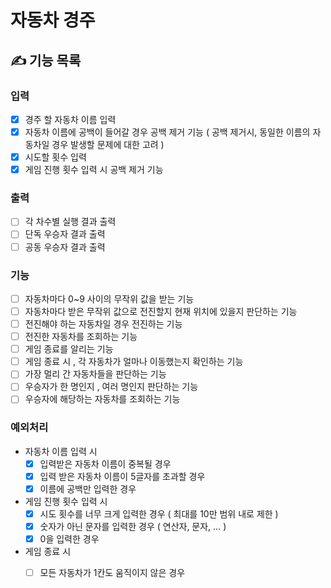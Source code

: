 # 자동차 경주

## ✍️ 기능 목록
 ### 입력 
  - [X] 경주 할 자동차 이름 입력
  - [X] 자동차 이름에 공백이 들어갈 경우 공백 제거 기능 ( 공백 제거시, 동일한 이름의 자동차일 경우 발생할 문제에 대한 고려 )
  - [X] 시도할 횟수 입력
  - [X] 게임 진행 횟수 입력 시 공백 제거 기능
 ### 출력
  - [ ] 각 차수별 실행 결과 출력
  - [ ] 단독 우승자 결과 출력
  - [ ] 공동 우승자 결과 출력
 ### 기능 
  - [ ] 자동차마다 0~9 사이의 무작위 값을 받는 기능
  - [ ] 자동차마다 받은 무작위 값으로 전진할지 현재 위치에 있을지 판단하는 기능
  - [ ] 전진해야 하는 자동차일 경우 전진하는 기능
  - [ ] 전진한 자동차를 조회하는 기능
  - [ ] 게임 종료를 알리는 기능
  - [ ] 게임 종료 시 , 각 자동차가 얼마나 이동했는지 확인하는 기능
  - [ ] 가장 멀리 간 자동차들을 판단하는 기능
  - [ ] 우승자가 한 명인지 , 여러 명인지 판단하는 기능
  - [ ] 우승자에 해당하는 자동차를 조회하는 기능 
 ### 예외처리
  - 자동차 이름 입력 시 
    - [X] 입력받은 자동차 이름이 중복될 경우 
    - [X] 입력 받은 자동차 이름이 5글자를 초과할 경우 
    - [X] 이름에 공백만 입력한 경우
  - 게임 진행 횟수 입력 시
    - [X] 시도 횟수를 너무 크게 입력한 경우 ( 최대를 10만 범위 내로 제한 )
    - [X] 숫자가 아닌 문자를 입력한 경우 ( 연산자, 문자, ...  ) 
    - [X] 0을 입력한 경우
  - 게임 종료 시 
    - [ ] 모든 자동차가 1칸도 움직이지 않은 경우

